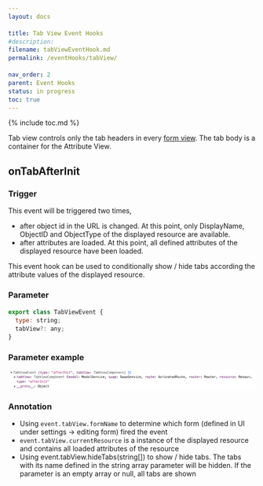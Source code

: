 ```yaml
---
layout: docs

title: Tab View Event Hooks
#description:
filename: tabViewEventHook.md
permalink: /eventHooks/tabView/

nav_order: 2
parent: Event Hooks
status: in progress
toc: true
---
```


{% include toc.md %}

Tab view controls only the tab headers in every [form view](/eventHooks/formView/). The tab body is a container for the Attribute View.

## onTabAfterInit

### Trigger
This event will be triggered two times,
- after object id in the URL is changed. At this point, only DisplayName, ObjectID and ObjectType of the displayed resource are available.
- after attributes are loaded. At this point, all defined attributes of the displayed resource have been loaded.

This event hook can be used to conditionally show / hide tabs according the attribute values of the displayed resource.

### Parameter
```js
export class TabViewEvent {
  type: string;
  tabView?: any;
}
```

### Parameter example
![tabviewevent.png](/img/tabviewevent-146feadd-5559-4792-999c-8def1c45006d.png)

### Annotation
- Using `event.tabView.formName` to determine which form (defined in UI under settings -> editing form) fired the event
- `event.tabView.currentResource` is a instance of the displayed resource and contains all loaded attributes of the resource
- Using event.tabView.hideTabs(string[]) to show / hide tabs. The tabs with its name defined in the string array parameter will be hidden. If the parameter is an empty array or null, all tabs are shown
